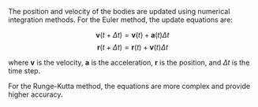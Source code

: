 The position and velocity of the bodies are updated using numerical integration methods. For the Euler method, the update equations are:

$$
\mathbf{v}(t + \Delta t) = \mathbf{v}(t) + \mathbf{a}(t) \Delta t
$$
$$
\mathbf{r}(t + \Delta t) = \mathbf{r}(t) + \mathbf{v}(t) \Delta t
$$

where $\mathbf{v}$ is the velocity, $\mathbf{a}$ is the acceleration, $\mathbf{r}$ is the position, and $\Delta t$ is the time step.

For the Runge-Kutta method, the equations are more complex and provide higher accuracy.
